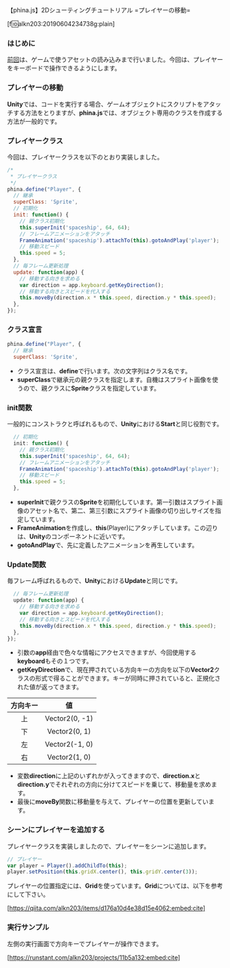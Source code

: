 【phina.js】2Dシューティングチュートリアル =プレイヤーの移動=

[f:id:alkn203:20190604234738g:plain]
### はじめに
[前回](02-sprite.md)は、ゲームで使うアセットの読み込みまで行いました。今回は、プレイヤーをキーボードで操作できるようにします。

### プレイヤーの移動
**Unity**では、コードを実行する場合、ゲームオブジェクトにスクリプトをアタッチする方法をとりますが、**phina.js**では、オブジェクト専用のクラスを作成する方法が一般的です。

### プレイヤークラス
今回は、プレイヤークラスを以下のとおり実装しました。

```javascript
/*
 * プレイヤークラス
 */
phina.define("Player", {
  // 継承
  superClass: 'Sprite',
  // 初期化
  init: function() {
    // 親クラス初期化
    this.superInit('spaceship', 64, 64);
    // フレームアニメーションをアタッチ
    FrameAnimation('spaceship').attachTo(this).gotoAndPlay('player');
    // 移動スピード
    this.speed = 5;
  },
  // 毎フレーム更新処理
  update: function(app) {
    // 移動する向きを求める
    var direction = app.keyboard.getKeyDirection();
    // 移動する向きとスピードを代入する
    this.moveBy(direction.x * this.speed, direction.y * this.speed);
  },
});
```

### クラス宣言

```javascript
phina.define("Player", {
  // 継承
  superClass: 'Sprite',
```

- クラス宣言は、**define**で行います。次の文字列はクラス名です。
- **superClass**で継承元の親クラスを指定します。自機はスプライト画像を使うので、親クラスに**Sprite**クラスを指定しています。

### init関数
一般的にコンストラクと呼ばれるもので、**Unity**における**Start**と同じ役割です。

```javascript
  // 初期化
  init: function() {
    // 親クラス初期化
    this.superInit('spaceship', 64, 64);
    // フレームアニメーションをアタッチ
    FrameAnimation('spaceship').attachTo(this).gotoAndPlay('player');
    // 移動スピード
    this.speed = 5;
  },
```
- **superInit**で親クラスの**Sprite**を初期化しています。第一引数はスプライト画像のアセット名で、第二、第三引数にスプライト画像の切り出しサイズを指定しています。
- **FrameAnimation**を作成し、**this**(Player)にアタッチしています。この辺りは、**Unity**のコンポーネントに近いです。
- **gotoAndPlay**で、先に定義したアニメーションを再生しています。

### Update関数
毎フレーム呼ばれるもので、**Unity**における**Update**と同じです。

```javascript
  // 毎フレーム更新処理
  update: function(app) {
    // 移動する向きを求める
    var direction = app.keyboard.getKeyDirection();
    // 移動する向きとスピードを代入する
    this.moveBy(direction.x * this.speed, direction.y * this.speed);
  },
});
```

- 引数の**app**経由で色々な情報にアクセスできますが、今回使用する**keyboard**もその１つです。
- **getKeyDirection**で、現在押されている方向キーの方向を以下の**Vector2**クラスの形式で得ることができます。キーが同時に押されていると、正規化された値が返ってきます。

| 方向キー | 値 |
|:-:|:-:|
|上|Vector2(0, -1)|
|下|Vector2(0, 1)|
|左|Vector2(-1, 0)|
|右|Vector2(1, 0)|

- 変数**direction**に上記のいずれかが入ってきますので、**direction.x**と**direction.y**でそれぞれの方向に分けてスピードを乗じて、移動量を求めます。
- 最後に**moveBy**関数に移動量を与えて、プレイヤーの位置を更新しています。

### シーンにプレイヤーを追加する
プレイヤークラスを実装しましたので、プレイヤーをシーンに追加します。

```javascript
// プレイヤー
var player = Player().addChildTo(this);
player.setPosition(this.gridX.center(), this.gridY.center(3));
```

プレイヤーの位置指定には、**Grid**を使っています。**Grid**については、以下を参考にして下さい。

[https://qiita.com/alkn203/items/d176a10d4e38d15e4062:embed:cite]

### 実行サンプル
左側の実行画面で方向キーでプレイヤーが操作できます。

[https://runstant.com/alkn203/projects/11b5a132:embed:cite]
